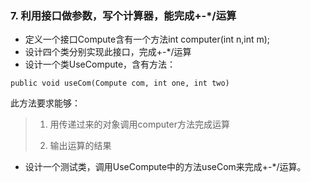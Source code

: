 ### 7. 利用接口做参数，写个计算器，能完成+-*/运算
* 定义一个接口Compute含有一个方法int computer(int n,int m);
* 设计四个类分别实现此接口，完成+-*/运算
* 设计一个类UseCompute，含有方法：
```
public void useCom(Compute com, int one, int two)
```
此方法要求能够：
    
> 1. 用传递过来的对象调用computer方法完成运算
> 
> 2. 输出运算的结果
* 设计一个测试类，调用UseCompute中的方法useCom来完成+-*/运算。

